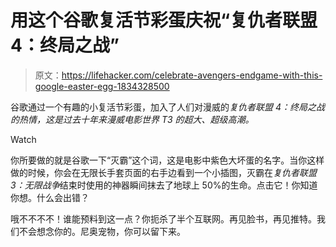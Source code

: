 # 用这个谷歌复活节彩蛋庆祝“复仇者联盟 4：终局之战”

> 原文：<https://lifehacker.com/celebrate-avengers-endgame-with-this-google-easter-egg-1834328500>

谷歌通过一个有趣的小复活节彩蛋，加入了人们对漫威的*复仇者联盟 4：终局之战的热情，这是过去十年来漫威电影世界 T3 的超大、超级高潮。*

Watch

你所要做的就是谷歌一下“灭霸”这个词，这是电影中紫色大坏蛋的名字。当你这样做的时候，你会在无限长手套页面的右手边看到一个小插图，灭霸在*复仇者联盟 3：无限战争*结束时使用的神器瞬间抹去了地球上 50%的生命。点击它！你知道你想。什么会出错？

哦不不不不！谁能预料到这一点？你扼杀了半个互联网。再见脸书，再见推特。我们不会想念你的。尼奥宠物，你可以留下来。